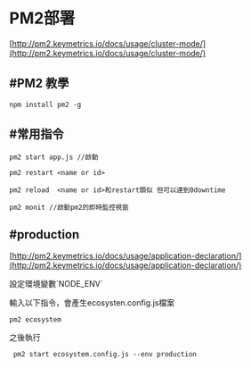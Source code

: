 # PM2部署

[http://pm2.keymetrics.io/docs/usage/cluster-mode/](http://pm2.keymetrics.io/docs/usage/cluster-mode/)

## \#PM2 教學

```text
npm install pm2 -g
```

## \#常用指令

```text
pm2 start app.js //啟動

pm2 restart <name or id>

pm2 reload  <name or id>和restart類似 但可以達到0downtime

pm2 monit //啟動pm2的即時監控視窗
```

## \#production

[http://pm2.keymetrics.io/docs/usage/application-declaration/](http://pm2.keymetrics.io/docs/usage/application-declaration/)

設定環境變數\`NODE\_ENV\`

輸入以下指令，會產生ecosysten.config.js檔案

```text
pm2 ecosystem
```

之後執行

```text
 pm2 start ecosystem.config.js --env production
```

